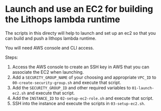 # Launch and use an EC2 for building the Lithops lambda runtime

The scripts in this directy will help to launch and set up an ec2 so that you can build and push a lithops lambda runtime.

You will need AWS console and CLI access.

Steps:

1. Access the AWS console to create an SSH key in AWS that you can associate the EC2 when launching.
2. Add a `SECURITY_GROUP_NAME` of your choosing and appropriate `VPC_ID` to `00-create-security-group.sh` and execute that script.
3. Add the `SECURITY_GROUP_ID` and other required variables to `01-launch-ec2.sh` and execute that script.
4. Add the `INSTANCE_ID` to `02-setup-ec2-role.sh` and execute that script.
5. SSH into the instance and execute the scripts in `03-setup-ec2.sh`.
